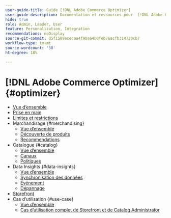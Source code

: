 ```yaml
---
user-guide-title: Guide [!DNL Adobe Commerce Optimizer]
user-guide-description: Documentation et ressources pour  [!DNL Adobe Commerce Optimizer].
hide: true
role: Admin, Leader, User
feature: Personalization, Integration
recommendations: noDisplay
source-git-commit: d5f1589ececaa4f9ba64b0feb76acfb314720cb7
workflow-type: tm+mt
source-wordcount: '38'
ht-degree: 18%

---
```


# [!DNL Adobe Commerce Optimizer] {#optimizer}

- [Vue d’ensemble](overview.md)
- [Prise en main](get-started.md)
- [Limites et restrictions](boundaries-limits.md)
- Marchandisage {#merchandising}
   - [Vue d’ensemble](./merchandising/overview.md)
   - [Découverte de produits](./merchandising/product-discovery.md)
   - [Recommendations](./merchandising/recommendations.md)
- Catalogue {#catalog}
   - [Vue d’ensemble](./catalog/overview.md)
   - [Canaux](./catalog/channels.md)
   - [Politiques](./catalog/policies.md)
- Data Insights {#data-insights}
   - [Vue d’ensemble](./data-insights/overview.md)
   - [Synchronisation des données](./data-insights/data-sync.md)
   - [Événement](./data-insights/eventing.md)
   - [Dépannage](./data-insights/troubleshooting.md)
- [Storefront](storefront.md)
- Cas d’utilisation {#use-case}
   - [Vue d’ensemble](./use-case/overview.md)
   - [Cas d’utilisation complet de Storefront et de Catalog Administrator](./use-case/admin-use-case.md)

